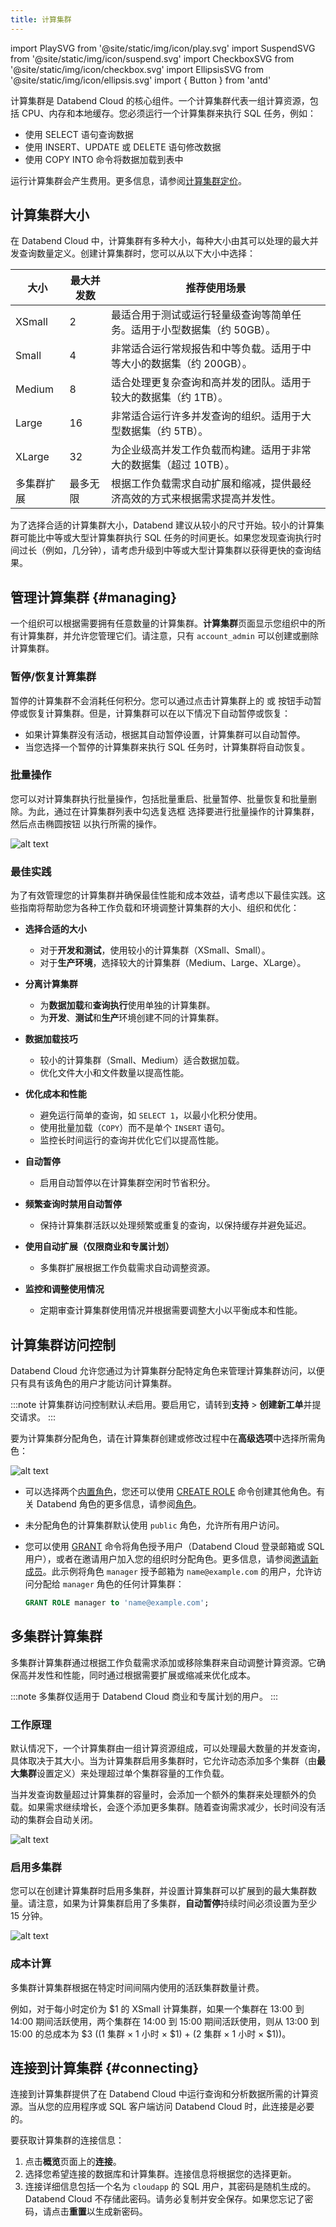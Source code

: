 ```yaml
---
title: 计算集群
---
```


import PlaySVG from '@site/static/img/icon/play.svg'
import SuspendSVG from '@site/static/img/icon/suspend.svg'
import CheckboxSVG from '@site/static/img/icon/checkbox.svg'
import EllipsisSVG from '@site/static/img/icon/ellipsis.svg'
import  { Button } from 'antd'

计算集群是 Databend Cloud 的核心组件。一个计算集群代表一组计算资源，包括 CPU、内存和本地缓存。您必须运行一个计算集群来执行 SQL 任务，例如：

- 使用 SELECT 语句查询数据
- 使用 INSERT、UPDATE 或 DELETE 语句修改数据
- 使用 COPY INTO 命令将数据加载到表中

运行计算集群会产生费用。更多信息，请参阅[计算集群定价](/guides/overview/editions/dc/pricing#warehouse-pricing)。

## 计算集群大小

在 Databend Cloud 中，计算集群有多种大小，每种大小由其可以处理的最大并发查询数量定义。创建计算集群时，您可以从以下大小中选择：

| 大小                  | 最大并发数 | 推荐使用场景                                                                                                                            |
|-----------------------|------------------|--------------------------------------------------------------------------------------------------------------------------------------------------|
| XSmall                | 2                | 最适合用于测试或运行轻量级查询等简单任务。适用于小型数据集（约 50GB）。                                          |
| Small                 | 4                | 非常适合运行常规报告和中等负载。适用于中等大小的数据集（约 200GB）。                                     |
| Medium                | 8                | 适合处理更复杂查询和高并发的团队。适用于较大的数据集（约 1TB）。                                 |
| Large                 | 16               | 非常适合运行许多并发查询的组织。适用于大型数据集（约 5TB）。                                             |
| XLarge                | 32               | 为企业级高并发工作负载而构建。适用于非常大的数据集（超过 10TB）。                                        |
| 多集群扩展            | 最多无限         | 根据工作负载需求自动扩展和缩减，提供最经济高效的方式来根据需求提高并发性。 |

为了选择合适的计算集群大小，Databend 建议从较小的尺寸开始。较小的计算集群可能比中等或大型计算集群执行 SQL 任务的时间更长。如果您发现查询执行时间过长（例如，几分钟），请考虑升级到中等或大型计算集群以获得更快的查询结果。

## 管理计算集群 {#managing}

一个组织可以根据需要拥有任意数量的计算集群。**计算集群**页面显示您组织中的所有计算集群，并允许您管理它们。请注意，只有 `account_admin` 可以创建或删除计算集群。

### 暂停/恢复计算集群

暂停的计算集群不会消耗任何积分。您可以通过点击计算集群上的 <SuspendSVG/> 或 <PlaySVG/> 按钮手动暂停或恢复计算集群。但是，计算集群可以在以下情况下自动暂停或恢复：

- 如果计算集群没有活动，根据其自动暂停设置，计算集群可以自动暂停。
- 当您选择一个暂停的计算集群来执行 SQL 任务时，计算集群将自动恢复。

### 批量操作

您可以对计算集群执行批量操作，包括批量重启、批量暂停、批量恢复和批量删除。为此，通过在计算集群列表中勾选复选框 <CheckboxSVG/> 选择要进行批量操作的计算集群，然后点击椭圆按钮 <EllipsisSVG/> 以执行所需的操作。

![alt text](../../../../../static/img/cloud/bulk.png)

### 最佳实践

为了有效管理您的计算集群并确保最佳性能和成本效益，请考虑以下最佳实践。这些指南将帮助您为各种工作负载和环境调整计算集群的大小、组织和优化：

- **选择合适的大小**  
  - 对于**开发和测试**，使用较小的计算集群（XSmall、Small）。  
  - 对于**生产环境**，选择较大的计算集群（Medium、Large、XLarge）。  

- **分离计算集群**  
  - 为**数据加载**和**查询执行**使用单独的计算集群。  
  - 为**开发**、**测试**和**生产**环境创建不同的计算集群。  

- **数据加载技巧**  
  - 较小的计算集群（Small、Medium）适合数据加载。  
  - 优化文件大小和文件数量以提高性能。  

- **优化成本和性能**  
  - 避免运行简单的查询，如 `SELECT 1`，以最小化积分使用。  
  - 使用批量加载（`COPY`）而不是单个 `INSERT` 语句。  
  - 监控长时间运行的查询并优化它们以提高性能。  

- **自动暂停**  
  - 启用自动暂停以在计算集群空闲时节省积分。  

- **频繁查询时禁用自动暂停**  
  - 保持计算集群活跃以处理频繁或重复的查询，以保持缓存并避免延迟。  

- **使用自动扩展（仅限商业和专属计划）**  
  - 多集群扩展根据工作负载需求自动调整资源。  

- **监控和调整使用情况**  
  - 定期审查计算集群使用情况并根据需要调整大小以平衡成本和性能。

## 计算集群访问控制

Databend Cloud 允许您通过为计算集群分配特定角色来管理计算集群访问，以便只有具有该角色的用户才能访问计算集群。

:::note
计算集群访问控制默认*未*启用。要启用它，请转到**支持** > **创建新工单**并提交请求。
:::

要为计算集群分配角色，请在计算集群创建或修改过程中在**高级选项**中选择所需角色：

![alt text](../../../../../static/img/documents/warehouses/warehouse-role.png)

- 可以选择两个[内置角色](../../56-security/access-control/02-roles.md#built-in-roles)，您还可以使用 [CREATE ROLE](/sql/sql-commands/ddl/user/user-create-role) 命令创建其他角色。有关 Databend 角色的更多信息，请参阅[角色](../../56-security/access-control/02-roles.md)。
- 未分配角色的计算集群默认使用 `public` 角色，允许所有用户访问。
- 您可以使用 [GRANT](/sql/sql-commands/ddl/user/grant) 命令将角色授予用户（Databend Cloud 登录邮箱或 SQL 用户），或者在邀请用户加入您的组织时分配角色。更多信息，请参阅[邀请新成员](00-organization.md#inviting-new-members)。此示例将角色 `manager` 授予邮箱为 `name@example.com` 的用户，允许访问分配给 `manager` 角色的任何计算集群：

  ```sql title='示例：'
  GRANT ROLE manager to 'name@example.com';
  ```

## 多集群计算集群

多集群计算集群通过根据工作负载需求添加或移除集群来自动调整计算资源。它确保高并发性和性能，同时通过根据需要扩展或缩减来优化成本。

:::note
多集群仅适用于 Databend Cloud 商业和专属计划的用户。
:::

### 工作原理

默认情况下，一个计算集群由一组计算资源组成，可以处理最大数量的并发查询，具体取决于其大小。当为计算集群启用多集群时，它允许动态添加多个集群（由**最大集群**设置定义）来处理超过单个集群容量的工作负载。

当并发查询数量超过计算集群的容量时，会添加一个额外的集群来处理额外的负载。如果需求继续增长，会逐个添加更多集群。随着查询需求减少，长时间没有活动的集群会自动关闭。

![alt text](../../../../../static/img/cloud/multi-cluster-how-it-works.png)

### 启用多集群

您可以在创建计算集群时启用多集群，并设置计算集群可以扩展到的最大集群数量。请注意，如果为计算集群启用了多集群，**自动暂停**持续时间必须设置为至少 15 分钟。

![alt text](../../../../../static/img/cloud/multi-cluster.png)

### 成本计算

多集群计算集群根据在特定时间间隔内使用的活跃集群数量计费。

例如，对于每小时定价为 $1 的 XSmall 计算集群，如果一个集群在 13:00 到 14:00 期间活跃使用，两个集群在 14:00 到 15:00 期间活跃使用，则从 13:00 到 15:00 的总成本为 $3 ((1 集群 × 1 小时 × $1) + (2 集群 × 1 小时 × $1))。

## 连接到计算集群 {#connecting}

连接到计算集群提供了在 Databend Cloud 中运行查询和分析数据所需的计算资源。当从您的应用程序或 SQL 客户端访问 Databend Cloud 时，此连接是必要的。

要获取计算集群的连接信息：

1. 点击**概览**页面上的**连接**。
2. 选择您希望连接的数据库和计算集群。连接信息将根据您的选择更新。
3. 连接详细信息包括一个名为 `cloudapp` 的 SQL 用户，其密码是随机生成的。Databend Cloud 不存储此密码。请务必复制并安全保存。如果您忘记了密码，请点击**重置**以生成新密码。